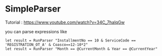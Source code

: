 # SimpleParser

Tutorial : https://www.youtube.com/watch?v=34C_7halqGw

you can parse expressions like 

```
let result = RunParser "InstallmentNo == 10 & ServiceCode == 'REGISTRATION_OT_A' & Coasco==12-10*2"
let result = RunParser "Month == @CurrentMonth & Year == @CurrentYear"
```
